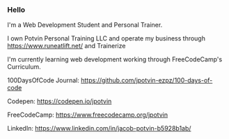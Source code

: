 ### Hello

I'm a Web Development Student and Personal Trainer. 

I own Potvin Personal Training LLC and operate my business through https://www.runeatlift.net/ and Trainerize

I'm currently learning web development working through FreeCodeCamp's Curriculum.

100DaysOfCode Journal: https://github.com/jpotvin-ezpz/100-days-of-code

Codepen: https://codepen.io/jpotvin

FreeCodeCamp: https://www.freecodecamp.org/jpotvin

LinkedIn: https://www.linkedin.com/in/jacob-potvin-b5928b1ab/
